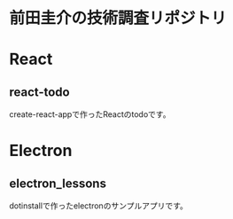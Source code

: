 # 前田圭介の技術調査リポジトリ

# React
## react-todo
create-react-appで作ったReactのtodoです。


# Electron
## electron_lessons
dotinstallで作ったelectronのサンプルアプリです。
